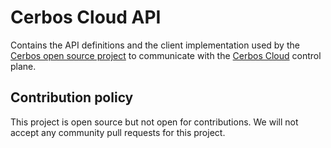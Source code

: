 Cerbos Cloud API
================

Contains the API definitions and the client implementation used by the [Cerbos open source project](https://github.com/cerbos/cerbos) to communicate with the [Cerbos Cloud](https://cerbos.dev/next) control plane.


## Contribution policy

This project is open source but not open for contributions. We will not accept any community pull requests for this project.


